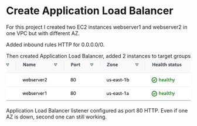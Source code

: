 # Create Application Load Balancer

For this project I created two EC2 instances webserver1 and webserver2 in one VPC but with different AZ.

Added inbound rules HTTP for 0.0.0.0/0.

Then created Application Load Balancer, added 2 instances to target groups
![target group](1.png)

Application Load Balancer listener configured as port 80 HTTP. Even if one AZ is down, second one can still working.
